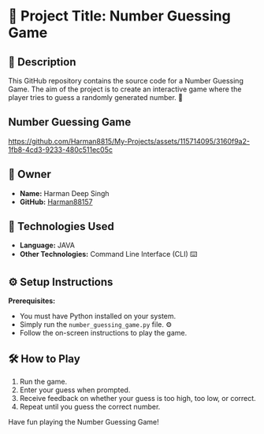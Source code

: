# 🎲 Project Title: Number Guessing Game

## 📝 Description

This GitHub repository contains the source code for a Number Guessing Game. The aim of the project is to create an interactive game where the player tries to guess a randomly generated number. 🚀

## Number Guessing Game


https://github.com/Harman8815/My-Projects/assets/115714095/3160f9a2-1fb8-4cd3-9233-480c511ec05c



## 🤵 Owner

- **Name:** Harman Deep Singh
- **GitHub:** [Harman88157](https://github.com/Harman88157)

## 🚀 Technologies Used

- **Language:** JAVA 
- **Other Technologies:** Command Line Interface (CLI) ⌨️

## ⚙️ Setup Instructions

**Prerequisites:**
   - You must have Python installed on your system.
   - Simply run the `number_guessing_game.py` file. ⚙️
   - Follow the on-screen instructions to play the game.

## 🛠️ How to Play

1. Run the game.
2. Enter your guess when prompted.
3. Receive feedback on whether your guess is too high, too low, or correct.
4. Repeat until you guess the correct number.

Have fun playing the Number Guessing Game!
